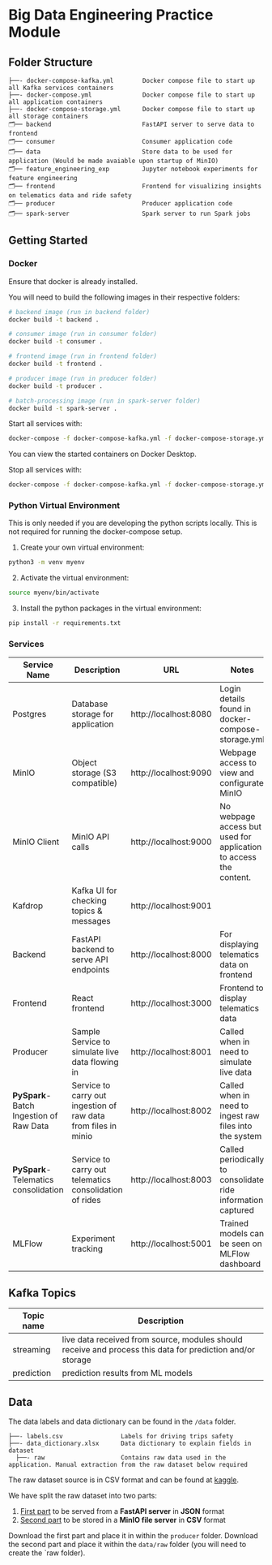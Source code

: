 # Big Data Engineering Practice Module

## Folder Structure

```
├──- docker-compose-kafka.yml        Docker compose file to start up all Kafka services containers
├──- docker-compose.yml              Docker compose file to start up all application containers
├──- docker-compose-storage.yml      Docker compose file to start up all storage containers
🗂️── backend                         FastAPI server to serve data to frontend
🗂️── consumer                        Consumer application code
🗂️── data                            Store data to be used for application (Would be made avaiable upon startup of MinIO)
🗂️── feature_engineering_exp         Jupyter notebook experiments for feature engineering
🗂️── frontend                        Frontend for visualizing insights on telematics data and ride safety
🗂️── producer                        Producer application code
🗂️── spark-server                    Spark server to run Spark jobs
```

## Getting Started

### Docker
Ensure that docker is already installed. 

You will need to build the following images in their respective folders:

```sh 
# backend image (run in backend folder)
docker build -t backend .

# consumer image (run in consumer folder)
docker build -t consumer .

# frontend image (run in frontend folder)
docker build -t frontend .

# producer image (run in producer folder)
docker build -t producer .

# batch-processing image (run in spark-server folder)
docker build -t spark-server .
```

Start all services with:
```sh
docker-compose -f docker-compose-kafka.yml -f docker-compose-storage.yml -f docker-compose.yml up -d
```

You can view the started containers on Docker Desktop.

Stop all services with:
```sh
docker-compose -f docker-compose-kafka.yml -f docker-compose-storage.yml -f docker-compose.yml down
```

### Python Virtual Environment

This is only needed if you are developing the python scripts locally. This is not required for running the docker-compose setup.

1) Create your own virtual environment:
```sh
python3 -m venv myenv
```

2) Activate the virtual environment:
```sh
source myenv/bin/activate
```

3) Install the python packages in the virtual environment:
```sh
pip install -r requirements.txt
```

### Services

| Service Name                                 | Description                                                    | URL                   | Notes                                                             |
|----------------------------------------------|----------------------------------------------------------------|-----------------------|-------------------------------------------------------------------|
| Postgres                                     | Database storage for application                               | http://localhost:8080 | Login details found in docker-compose-storage.yml                 |
| MinIO                                        | Object storage (S3 compatible)                                 | http://localhost:9090 | Webpage access to view and configurate MinIO                      |
| MinIO Client                                 | MinIO API calls                                                | http://localhost:9000 | No webpage access but used for application to access the content. |
| Kafdrop                                      | Kafka UI for checking topics & messages                        | http://localhost:9001 |                                                                   |
| Backend                                      | FastAPI backend to serve API endpoints                         | http://localhost:8000 | For displaying telematics data on frontend                        |
| Frontend                                     | React frontend                                                 | http://localhost:3000 | Frontend to display telematics data                               |  
| Producer                                     | Sample Service to simulate live data flowing in                | http://localhost:8001 | Called when in need to simulate live data                         |  
| **PySpark**-<br/>Batch Ingestion of Raw Data | Service to carry out ingestion of raw data from files in minio | http://localhost:8002 | Called when in need to ingest raw files into the system           |  
| **PySpark**-<br/>Telematics consolidation    | Service to carry out telematics consolidation of rides         | http://localhost:8003 | Called periodically to consolidate ride information captured      |  
| MLFlow       | Experiment tracking         | http://localhost:5001 | Trained models can be seen on MLFlow dashboard      |  


## Kafka Topics

| Topic name | Description                                                                                                | 
|------------|------------------------------------------------------------------------------------------------------------|
| streaming  | live data received from source, modules should receive and process this data for prediction and/or storage | 
| prediction | prediction results from ML models                                                                          | 

## Data

The data labels and data dictionary can be found in the `/data` folder.
```
├──- labels.csv                Labels for driving trips safety
├──- data_dictionary.xlsx      Data dictionary to explain fields in dataset
  ├──- raw                     Contains raw data used in the application. Manual extraction from the raw dataset below required
```

The raw dataset source is in CSV format and can be found at [kaggle](https://www.kaggle.com/datasets/vancharmlab/grabai).

We have split the raw dataset into two parts:
1) [First part](https://www.kaggle.com/datasets/vancharmlab/grabai?select=part-00000-e6120af0-10c2-4248-97c4-81baf4304e5c-c000.csv) to be served from a **FastAPI server** in **JSON** format
2) [Second part](https://www.kaggle.com/datasets/vancharmlab/grabai?select=part-00001-e6120af0-10c2-4248-97c4-81baf4304e5c-c000.csv) to be stored in a **MinIO file server** in **CSV** format

Download the first part and place it in within the `producer` folder. Download the second part and place it within the `data/raw` folder (you will need to create the `raw folder).